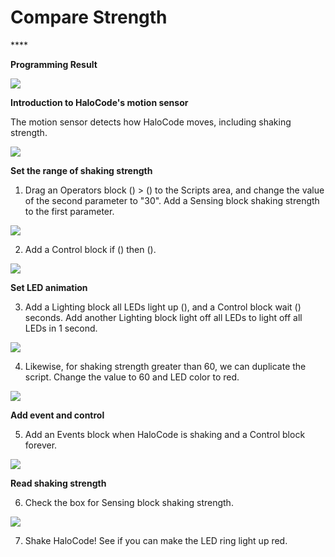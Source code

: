 # Compare Strength

\*\*\*\*

**Programming Result**

![](../../../../.gitbook/assets/0%20%281%29.gif)

**Introduction to HaloCode's motion sensor**

The motion sensor detects how HaloCode moves, including shaking strength.

![](../../../../.gitbook/assets/1%20%2812%29.png)

**Set the range of shaking strength**

1. Drag an Operators block \(\) &gt; \(\) to the Scripts area, and change the value of the second parameter to "30". Add a Sensing block shaking strength to the first parameter.

![](../../../../.gitbook/assets/2%20%281%29.gif)

2. Add a Control block if \(\) then \(\).

![](../../../../.gitbook/assets/3%20%284%29.gif)

**Set LED animation**

3. Add a Lighting block all LEDs light up \(\), and a Control block wait \(\) seconds. Add another Lighting block light off all LEDs to light off all LEDs in 1 second.

![](../../../../.gitbook/assets/4%20%2814%29.gif)

4. Likewise, for shaking strength greater than 60, we can duplicate the script. Change the value to 60 and LED color to red.

![](../../../../.gitbook/assets/5%20%281%29.gif)

**Add event and control**

5. Add an Events block when HaloCode is shaking and a Control block forever.

![](../../../../.gitbook/assets/6%20%288%29.gif)

**Read shaking strength**

6. Check the box for Sensing block shaking strength.

![](../../../../.gitbook/assets/7.gif)

7. Shake HaloCode! See if you can make the LED ring light up red.

